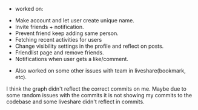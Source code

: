 - worked on:
* Make account and let user create unique name.
* Invite friends + notification.
* Prevent friend keep adding same person.
* Fetching recent activities for users
* Change visibility settings in the profile and reflect on posts.
* Friendlist page and remove friends.
* Notifications when user gets a like/comment.

- Also worked on some other issues with team in liveshare(bookmark, etc).

I think the graph didn't reflect the correct commits on me. Maybe due to some random issues with the commits it is not showing my commits to the codebase and some liveshare didn't reflect in commits.
